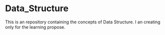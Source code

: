 # Data_Structure
This is an repository containing the concepts of Data Structure. I an creating only for the learning propose. 
